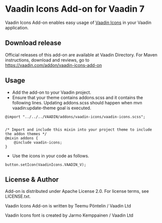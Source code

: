 # Vaadin Icons Add-on for Vaadin 7

Vaadin Icons Add-on enables easy usage of [Vaadin Icons](https://vaadin.com/font-icons) in your Vaadin application.

## Download release

Official releases of this add-on are available at Vaadin Directory. For Maven instructions, download and reviews, go to https://vaadin.com/addon/vaadin-icons-add-on

## Usage

* Add the add-on to your Vaadin project.
* Ensure that your theme contains addons.scss and it contains the following lines.
Updating addons.scss should happen when mvn vaadin:update-theme goal is executed.
```
@import "../../../VAADIN/addons/vaadin-icons/vaadin-icons.scss";


/* Import and include this mixin into your project theme to include the addon themes */
@mixin addons {
	@include vaadin-icons;
}
```
* Use the icons in your code as follows.
```
button.setIcon(VaadinIcons.VAADIN_V);
```


## License & Author

Add-on is distributed under Apache License 2.0. For license terms, see LICENSE.txt.

Vaadin Icons Add-on is written by Teemu Pöntelin / Vaadin Ltd

Vaadin Icons font is created by Jarmo Kemppainen / Vaadin Ltd
